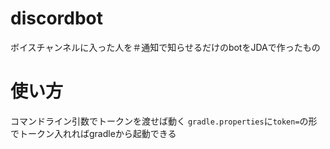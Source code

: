# discordbot
ボイスチャンネルに入った人を＃通知で知らせるだけのbotをJDAで作ったもの
# 使い方
コマンドライン引数でトークンを渡せば動く
`gradle.properties`に`token=`の形でトークン入れればgradleから起動できる

